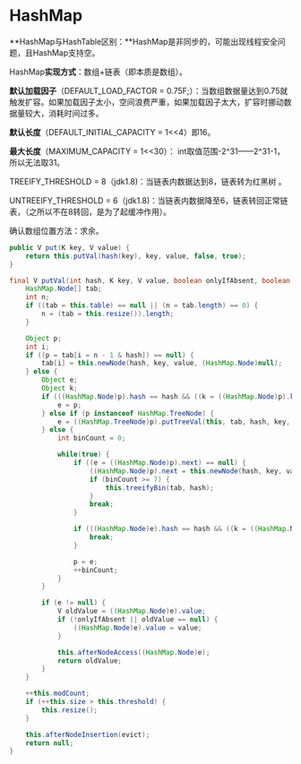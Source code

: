 # HashMap

**HashMap与HashTable区别：**HashMap是非同步的，可能出现线程安全问题，且HashMap支持空。

HashMap**实现方式**：数组+链表（即本质是数组）。

**默认加载因子**（DEFAULT_LOAD_FACTOR = 0.75F;）：当数组数据量达到0.75就触发扩容。如果加载因子太小，空间浪费严重，如果加载因子太大，扩容时挪动数据量较大，消耗时间过多。

**默认长度**（DEFAULT_INITIAL_CAPACITY = 1<<4）即16。

**最大长度**（MAXIMUM_CAPACITY = 1<<30）： int取值范围-2^31——2^31-1，所以无法取31。

TREEIFY_THRESHOLD = 8（jdk1.8)：当链表内数据达到8，链表转为红黑树 。

UNTREEIFY_THRESHOLD = 6（jdk1.8)：当链表内数据降至6，链表转回正常链表，（之所以不在8转回，是为了起缓冲作用）。

确认数组位置方法：求余。

```java
public V put(K key, V value) {
    return this.putVal(hash(key), key, value, false, true);
}

final V putVal(int hash, K key, V value, boolean onlyIfAbsent, boolean evict) {
    HashMap.Node[] tab;
    int n;
    if ((tab = this.table) == null || (n = tab.length) == 0) {
        n = (tab = this.resize()).length;
    }

    Object p;
    int i;
    if ((p = tab[i = n - 1 & hash]) == null) {
        tab[i] = this.newNode(hash, key, value, (HashMap.Node)null);
    } else {
        Object e;
        Object k;
        if (((HashMap.Node)p).hash == hash && ((k = ((HashMap.Node)p).key) == key || key != null && key.equals(k))) {
            e = p;
        } else if (p instanceof HashMap.TreeNode) {
            e = ((HashMap.TreeNode)p).putTreeVal(this, tab, hash, key, value);
        } else {
            int binCount = 0;

            while(true) {
                if ((e = ((HashMap.Node)p).next) == null) {
                    ((HashMap.Node)p).next = this.newNode(hash, key, value, (HashMap.Node)null);
                    if (binCount >= 7) {
                        this.treeifyBin(tab, hash);
                    }
                    break;
                }

                if (((HashMap.Node)e).hash == hash && ((k = ((HashMap.Node)e).key) == key || key != null && key.equals(k))) {
                    break;
                }

                p = e;
                ++binCount;
            }
        }

        if (e != null) {
            V oldValue = ((HashMap.Node)e).value;
            if (!onlyIfAbsent || oldValue == null) {
                ((HashMap.Node)e).value = value;
            }

            this.afterNodeAccess((HashMap.Node)e);
            return oldValue;
        }
    }

    ++this.modCount;
    if (++this.size > this.threshold) {
        this.resize();
    }

    this.afterNodeInsertion(evict);
    return null;
}
```



